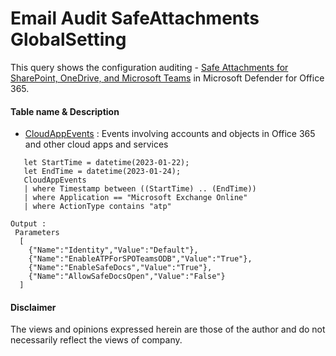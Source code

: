 #  Email Audit SafeAttachments GlobalSetting
This query shows the configuration auditing - [Safe Attachments for SharePoint, OneDrive, and Microsoft Teams](https://learn.microsoft.com/en-us/microsoft-365/security/office-365-security/safe-attachments-for-spo-odfb-teams-configure?view=o365-worldwide) in Microsoft Defender for Office 365.

#### Table name & Description
- [CloudAppEvents](https://learn.microsoft.com/en-us/microsoft-365/security/defender/advanced-hunting-cloudappevents-table?view=o365-worldwide) : Events involving accounts and objects in Office 365 and other cloud apps and services

```kusto
   let StartTime = datetime(2023-01-22);
   let EndTime = datetime(2023-01-24);
   CloudAppEvents
   | where Timestamp between ((StartTime) .. (EndTime))
   | where Application == "Microsoft Exchange Online"
   | where ActionType contains "atp"
```

```
Output : 
 Parameters 
  [
    {"Name":"Identity","Value":"Default"},
    {"Name":"EnableATPForSPOTeamsODB","Value":"True"},
    {"Name":"EnableSafeDocs","Value":"True"},
    {"Name":"AllowSafeDocsOpen","Value":"False"}
  ]
```

#### Disclaimer
The views and opinions expressed herein are those of the author and do not necessarily reflect the views of company.
